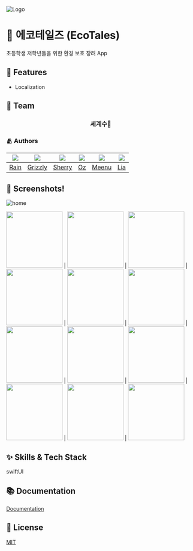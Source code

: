 ![Logo](https://user-images.githubusercontent.com/96565110/192723782-8d139eea-13de-446f-a42f-ed11d725f4e5.PNG)

# 📱 에코테일즈 (EcoTales)

초등학생 저학년들을 위한 환경 보호 장려 App

## 📌 Features

- Localization

## 👥 Team

<div align="center">

### 세계수🌲

</div>

### 🫂 Authors

|<img src="https://github.com/eunbkang.png">|<img src="https://github.com/Lim-YongKwan.png">|<img src="https://github.com/yeahaluu.png">|<img src="https://github.com/glitterer.png">|<img src="https://github.com/taek0622.png">|<img src="https://github.com/Lia316.png">|
|:-:|:-:|:-:|:-:|:-:|:-:|
|[Rain](https://github.com/eunbkang)|[Grizzly](https://github.com/Lim-YongKwan)|[Sherry](https://github.com/yeahaluu)|[Oz](https://github.com/glitterer)|[Meenu](https://github.com/taek0622)|[Lia](https://github.com/Lia316)|


## 🌃 Screenshots!

![home](https://user-images.githubusercontent.com/96565110/192723782-8d139eea-13de-446f-a42f-ed11d725f4e5.PNG)

<img height="150" src="https://user-images.githubusercontent.com/96565110/192723902-29ce7fec-a797-4772-9c0f-039e7ddfeacf.PNG"> | 
<img height="150" src="https://user-images.githubusercontent.com/96565110/192724623-b77f46e9-a12d-4078-acef-a200e3aa2d31.PNG"> |
<img height="150" src="https://user-images.githubusercontent.com/96565110/192725253-ad40ee16-9925-4ab0-b477-a17054ddea05.PNG"> |
<img height="150" src="https://user-images.githubusercontent.com/96565110/192725329-c49f29f6-2432-4d7a-b148-57758b43409c.PNG"> |
<img height="150" src="https://user-images.githubusercontent.com/96565110/192725721-541be614-0b80-4c05-ad7f-f405d4db34c8.PNG"> |
<img height="150" src="https://user-images.githubusercontent.com/96565110/192725799-c6a108aa-7080-40da-a9f5-fa707c970937.PNG"> |
<img height="150" src="https://user-images.githubusercontent.com/96565110/192725878-f7002978-d348-486d-9962-ea3fcd66b653.PNG"> |
<img height="150" src="https://user-images.githubusercontent.com/96565110/192725965-9d423f86-4c2d-485d-bdc2-161e99d36dd2.PNG"> |
<img height="150" src="https://user-images.githubusercontent.com/96565110/192726040-3a20a529-3e78-43f6-8d70-e83645d06639.PNG"> |
<img height="150" src="https://user-images.githubusercontent.com/96565110/192726128-788a9b1f-e2ca-4bbe-87d3-bb4f4cbdadee.PNG"> |
<img height="150" src="https://user-images.githubusercontent.com/96565110/192726182-e8f2b25b-45bf-4095-84e0-8777cd686c2d.PNG"> |
<img height="150" src="https://user-images.githubusercontent.com/96565110/192726293-93ce04b2-c566-4111-b511-ff9a6a6630ba.PNG">


## ✨ Skills & Tech Stack
swiftUI

## 📚 Documentation

[Documentation](https://linktodocumentation)


## :lock_with_ink_pen: License

[MIT](https://choosealicense.com/licenses/mit/)
